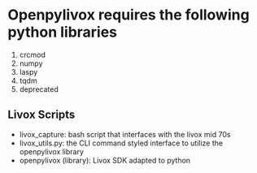 # Openpylivox requires the following python libraries

1. crcmod
2. numpy
3. laspy
4. tqdm
5. deprecated

## Livox Scripts

- livox_capture: bash script that interfaces with the livox mid 70s
- livox_utils.py: the CLI command styled interface to utilize the openpylivox library
- openpylivox (library): Livox SDK adapted to python
